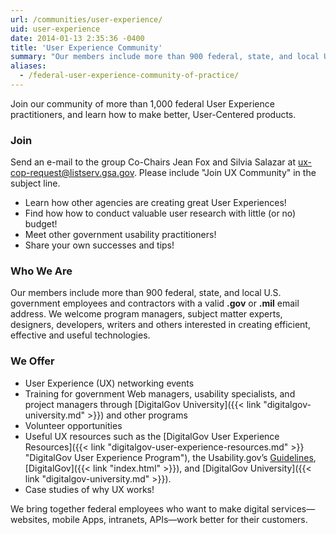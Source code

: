 ```yaml
---
url: /communities/user-experience/
uid: user-experience
date: 2014-01-13 2:35:36 -0400
title: 'User Experience Community'
summary: "Our members include more than 900 federal, state, and local U.S. government employees and contractors with a valid .gov or .mil email address. We welcome program managers, subject matter experts, designers, developers, writers and others interested in creating efficient, effective and useful technologies."
aliases:
  - /federal-user-experience-community-of-practice/
---
```


Join our community of more than 1,000 federal User Experience practitioners, and learn how to make better, User-Centered products.

### Join
Send an e-mail to the group Co-Chairs Jean Fox and Silvia Salazar at [ux-cop-request@listserv.gsa.gov](mailto:ux-cop-request@listserv.gsa.gov?subject=Join%20U%20Community). Please include "Join UX Community" in the subject line.

  * Learn how other agencies are creating great User Experiences!
  * Find how how to conduct valuable user research with little (or no) budget!
  * Meet other government usability practitioners!
  * Share your own successes and tips!

### Who We Are

Our members include more than 900 federal, state, and local U.S. government employees and contractors with a valid **.gov** or **.mil** email address. We welcome program managers, subject matter experts, designers, developers, writers and others interested in creating efficient, effective and useful technologies.

### We Offer

  * User Experience (UX) networking events
  * Training for government Web managers, usability specialists, and project managers through [DigitalGov University]({{< link "digitalgov-university.md" >}}) and other programs
  * Volunteer opportunities
  * Useful UX resources such as the [DigitalGov User Experience Resources]({{< link "digitalgov-user-experience-resources.md" >}} "DigitalGov User Experience Program"), the Usability.gov&#8217;s [Guidelines](http://guidelines.usability.gov/), [DigitalGov]({{< link "index.html" >}}), and [DigitalGov University]({{< link "digitalgov-university.md" >}}). [
  ](http://www.usability.gov/)
  * Case studies of why UX works!

We bring together federal employees who want to make digital services—websites, mobile Apps, intranets, APIs—work better for their customers.
